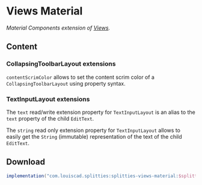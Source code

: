 # Views Material

*Material Components extension of [Views](../views).*

## Content

### CollapsingToolbarLayout extensions

`contentScrimColor` allows to set the content scrim color of a
`CollapsingToolbarLayout` using property syntax.

### TextInputLayout extensions

The `text` read/write extension property for `TextInputLayout` is an alias
to the `text` property of the child `EditText`.

The `string` read only extension property for `TextInputLayout` allows to
easily get the `String` (immutable) representation of the text of the
child `EditText`.

## Download

```groovy
implementation("com.louiscad.splitties:splitties-views-material:$splitties_version")
```
